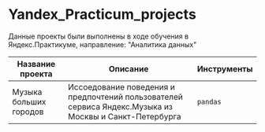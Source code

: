# Yandex_Practicum_projects

Данные проекты были выполнены в ходе обучения в Яндекс.Практикуме, направление: "Аналитика данных"

| Название проекта| Описание | Инструменты |
|----------|----------|----------|
| Музыка больших городов    | Иссоедование поведения и предпочтений пользователей сервиса Яндекс.Музыка из Москвы и Санкт-Петербурга  | ```pandas```   |
